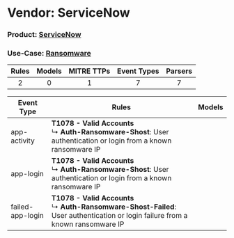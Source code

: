 Vendor: ServiceNow
==================
### Product: [ServiceNow](../ds_servicenow_servicenow.md)
### Use-Case: [Ransomware](../../../../UseCases/uc_ransomware.md)

| Rules | Models | MITRE TTPs | Event Types | Parsers |
|:-----:|:------:|:----------:|:-----------:|:-------:|
|   2   |   0    |     1      |      7      |    7    |

| Event Type       | Rules    | Models |
| ---- | ---- | ------ |
| app-activity     | <b>T1078 - Valid Accounts</b><br> ↳ <b>Auth-Ransomware-Shost</b>: User authentication or login from a known ransomware IP    |        |
| app-login        | <b>T1078 - Valid Accounts</b><br> ↳ <b>Auth-Ransomware-Shost</b>: User authentication or login from a known ransomware IP    |        |
| failed-app-login | <b>T1078 - Valid Accounts</b><br> ↳ <b>Auth-Ransomware-Shost-Failed</b>: User authentication or login failure from a known ransomware IP |        |